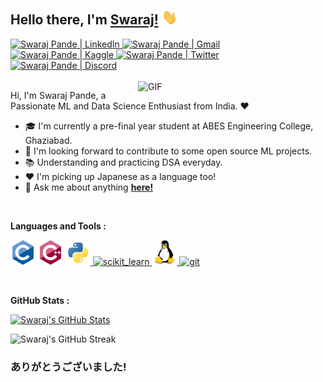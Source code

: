 ## Hello there, I'm [**Swaraj!**](https://github.com/swarajpande4) <img  src="https://raw.githubusercontent.com/ABSphreak/ABSphreak/master/gifs/Hi.gif" width="25px">

<a href="https://www.linkedin.com/in/swarajpande4/"> 
    <img aling="left" alt="Swaraj Pande | LinkedIn"
    src="https://img.shields.io/badge/LinkedIn-0077B5?style=flat&logo=linkedin&logoColor=white">
</a>
<a href="mailto:swarajpande4@gmail.com"> 
    <img aling="left" alt="Swaraj Pande | Gmail"
    src="https://img.shields.io/badge/Gmail-D14836?style=flat&logo=gmail&logoColor=white">
</a>
<a href="https://www.kaggle.com/swarajpande"> 
    <img aling="left" alt="Swaraj Pande | Kaggle"
    src="https://img.shields.io/badge/Kaggle-20BEFF?style=flat&logo=Kaggle&logoColor=white">
</a>
<a href="https://twitter.com/PandeSwaraj"> 
    <img aling="left" alt="Swaraj Pande | Twitter"
    src="https://img.shields.io/badge/Twitter-1DA1F2?style=flat&logo=twitter&logoColor=white">
</a>
<a href="https://discord.gg/hfXzbjT"> 
    <img aling="left" alt="Swaraj Pande | Discord"
    src="https://img.shields.io/badge/Discord-7289DA?flat&logo=discord&logoColor=white">
</a>


<br />
<br />

<img align = "right" alt="GIF" src = "https://media.giphy.com/media/Yx5ns1mSPBle0/giphy.gif" width = "300">

Hi, I'm Swaraj Pande, a Passionate ML and Data Science Enthusiast from India. ❤️
- 🎓 I'm currently a pre-final year student at ABES Engineering College, Ghaziabad.
- 🔎 I'm looking forward to contribute to some open source ML projects.
- 📚 Understanding and practicing DSA everyday. 
- ❤️ I'm picking up Japanese as a language too!
- 💬 Ask me about anything [**here!**](https://github.com/swarajpande4/swarajpande4/issues)

<br />

**Languages and Tools :**
<p align="left"> 
<a href="https://www.cprogramming.com/" target="_blank"> <img src="https://raw.githubusercontent.com/devicons/devicon/master/icons/c/c-original.svg" alt="c" width="40" height="40"/></a> <a href="https://www.w3schools.com/cpp/" target="_blank"> <img src="https://raw.githubusercontent.com/devicons/devicon/master/icons/cplusplus/cplusplus-original.svg" alt="cplusplus" width="40" height="40"/></a> <a href="https://www.python.org" target="_blank"> <img src="https://raw.githubusercontent.com/devicons/devicon/master/icons/python/python-original.svg" alt="python" width="40" height="40"/> </a> <a href="https://scikit-learn.org/" target="_blank"> <img src="https://upload.wikimedia.org/wikipedia/commons/0/05/Scikit_learn_logo_small.svg" alt="scikit_learn" width="40" height="40"/> </a> <a href="https://www.linux.org/" target="_blank"> <img src="https://raw.githubusercontent.com/devicons/devicon/master/icons/linux/linux-original.svg" alt="linux" width="40" height="40"/> </a> <a href="https://git-scm.com/" target="_blank"> <img src="https://www.vectorlogo.zone/logos/git-scm/git-scm-icon.svg" alt="git" width="40" height="40"/> </a> 
 
<!---  
<a href="https://opencv.org/" target="_blank"> <img src="https://www.vectorlogo.zone/logos/opencv/opencv-icon.svg" alt="opencv" width="40" height="40"/> </a>
<a href="https://pytorch.org/" target="_blank"> <img src="https://www.vectorlogo.zone/logos/pytorch/pytorch-icon.svg" alt="pytorch" width="40" height="40"/> </a>
<a href="https://www.tensorflow.org" target="_blank"> <img src="https://www.vectorlogo.zone/logos/tensorflow/tensorflow-icon.svg" alt="tensorflow" width="40" height="40"/> </a>


<a href="https://aws.amazon.com" target="_blank"> <img src="https://raw.githubusercontent.com/devicons/devicon/master/icons/amazonwebservices/amazonwebservices-original-wordmark.svg" alt="aws" width="40" height="40"/> </a>
<a href="https://www.docker.com/" target="_blank"> <img src="https://raw.githubusercontent.com/devicons/devicon/master/icons/docker/docker-original-wordmark.svg" alt="docker" width="40" height="40"/> </a>
<a href="https://cloud.google.com" target="_blank"> <img src="https://www.vectorlogo.zone/logos/google_cloud/google_cloud-icon.svg" alt="gcp" width="40" height="40"/> </a>
<a href="https://www.jenkins.io" target="_blank"> <img src="https://www.vectorlogo.zone/logos/jenkins/jenkins-icon.svg" alt="jenkins" width="40" height="40"/> </a>
<a href="https://kubernetes.io" target="_blank"> <img src="https://www.vectorlogo.zone/logos/kubernetes/kubernetes-icon.svg" alt="kubernetes" width="40" height="40"/> </a>
<a href="https://travis-ci.org" target="_blank"> <img src="https://www.vectorlogo.zone/logos/travis-ci/travis-ci-icon.svg" alt="travisci" width="40" height="40"/> </a>


<a href="https://flutter.dev" target="_blank"> <img src="https://www.vectorlogo.zone/logos/flutterio/flutterio-icon.svg" alt="flutter" width="40" height="40"/> </a> 
<a href="https://dart.dev" target="_blank"> <img src="https://www.vectorlogo.zone/logos/dartlang/dartlang-icon.svg" alt="dart" width="40" height="40"/> </a>
<a href="https://firebase.google.com/" target="_blank"> <img src="https://www.vectorlogo.zone/logos/firebase/firebase-icon.svg" alt="firebase" width="40" height="40"/> </a> 
-->

</p>
    
<br />

**GitHub Stats :**

[![Swaraj's GitHub Stats](https://github-readme-stats.vercel.app/api?username=swarajpande4&show_icons=true&include_all_commits=true)](https://github-readme-stats.vercel.app/api?username=swarajpande4&show_icons=true&include_all_commits=true)

![Swaraj's GitHub Streak](https://github-readme-streak-stats.herokuapp.com/?user=swarajpande4) 

### ありがとうございました!

